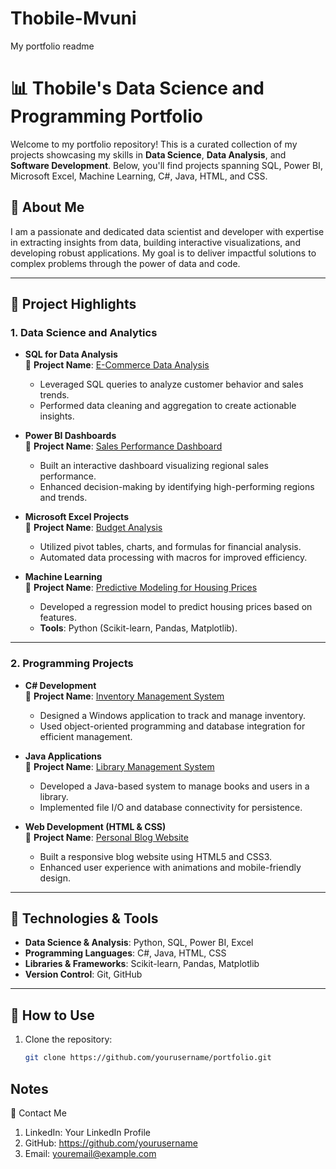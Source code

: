# Thobile-Mvuni
My portfolio readme

# 📊 Thobile's Data Science and Programming Portfolio

Welcome to my portfolio repository! This is a curated collection of my projects showcasing my skills in **Data Science**, **Data Analysis**, and **Software Development**. Below, you'll find projects spanning SQL, Power BI, Microsoft Excel, Machine Learning, C#, Java, HTML, and CSS. 

## 🚀 About Me

I am a passionate and dedicated data scientist and developer with expertise in extracting insights from data, building interactive visualizations, and developing robust applications. My goal is to deliver impactful solutions to complex problems through the power of data and code.

---

## 📁 Project Highlights

### 1. **Data Science and Analytics**
- **SQL for Data Analysis**  
  📌 **Project Name**: [E-Commerce Data Analysis](#)  
  - Leveraged SQL queries to analyze customer behavior and sales trends.  
  - Performed data cleaning and aggregation to create actionable insights.

- **Power BI Dashboards**  
  📌 **Project Name**: [Sales Performance Dashboard](#)  
  - Built an interactive dashboard visualizing regional sales performance.  
  - Enhanced decision-making by identifying high-performing regions and trends.  

- **Microsoft Excel Projects**  
  📌 **Project Name**: [Budget Analysis](#)  
  - Utilized pivot tables, charts, and formulas for financial analysis.  
  - Automated data processing with macros for improved efficiency.  

- **Machine Learning**  
  📌 **Project Name**: [Predictive Modeling for Housing Prices](#)  
  - Developed a regression model to predict housing prices based on features.  
  - **Tools**: Python (Scikit-learn, Pandas, Matplotlib).  

---

### 2. **Programming Projects**
- **C# Development**  
  📌 **Project Name**: [Inventory Management System](#)  
  - Designed a Windows application to track and manage inventory.  
  - Used object-oriented programming and database integration for efficient management.  

- **Java Applications**  
  📌 **Project Name**: [Library Management System](#)  
  - Developed a Java-based system to manage books and users in a library.  
  - Implemented file I/O and database connectivity for persistence.  

- **Web Development (HTML & CSS)**  
  📌 **Project Name**: [Personal Blog Website](#)  
  - Built a responsive blog website using HTML5 and CSS3.  
  - Enhanced user experience with animations and mobile-friendly design.  

---

## 🔧 Technologies & Tools
- **Data Science & Analysis**: Python, SQL, Power BI, Excel  
- **Programming Languages**: C#, Java, HTML, CSS  
- **Libraries & Frameworks**: Scikit-learn, Pandas, Matplotlib  
- **Version Control**: Git, GitHub  

---

## 📜 How to Use
1. Clone the repository:  
   ```bash
   git clone https://github.com/yourusername/portfolio.git

## Notes
🌟 Contact Me
1. LinkedIn: Your LinkedIn Profile
2. GitHub: https://github.com/yourusername
3. Email: youremail@example.com


